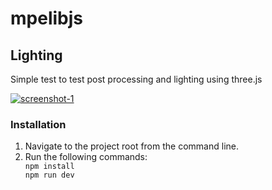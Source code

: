 ﻿# mpelibjs

<h2>Lighting</h2>

<p>Simple test to test post processing and lighting using three.js</p>

<a href="https://ibb.co/xjhfZcQ"><img src="https://i.ibb.co/fpMnJK7/screenshot-1.png" alt="screenshot-1" border="0"></a>

<h3>Installation</h3>

<ol>
<li>Navigate to the project root from the command line.</li>
<li>
Run the following commands:
<code>
npm install
npm run dev
</code>
</li>
</ol>

